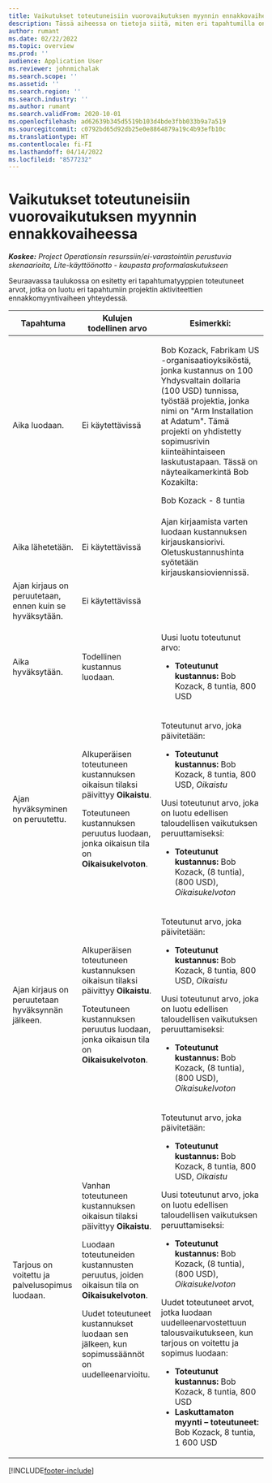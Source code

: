 ```yaml
---
title: Vaikutukset toteutuneisiin vuorovaikutuksen myynnin ennakkovaiheessa
description: Tässä aiheessa on tietoja siitä, miten eri tapahtumilla on Toteutuneet-taulukkoon vaikutusta Microsoft Dynamics 365 Project Operationsissa, kun vuorovaikutus on ennakkomyyntivaiheessa.
author: rumant
ms.date: 02/22/2022
ms.topic: overview
ms.prod: ''
audience: Application User
ms.reviewer: johnmichalak
ms.search.scope: ''
ms.assetid: ''
ms.search.region: ''
ms.search.industry: ''
ms.author: rumant
ms.search.validFrom: 2020-10-01
ms.openlocfilehash: ad62639b345d5519b103d4bde3fbb033b9a7a519
ms.sourcegitcommit: c0792bd65d92db25e0e8864879a19c4b93efb10c
ms.translationtype: HT
ms.contentlocale: fi-FI
ms.lasthandoff: 04/14/2022
ms.locfileid: "8577232"
---
```

# <a name="actuals-impact-during-the-pre-sales-stage-of-an-engagement"></a>Vaikutukset toteutuneisiin vuorovaikutuksen myynnin ennakkovaiheessa

_**Koskee:** Project Operationsin resurssiin/ei-varastointiin perustuvia skenaarioita, Lite-käyttöönotto - kaupasta proformalaskutukseen_

Seuraavassa taulukossa on esitetty eri tapahtumatyyppien toteutuneet arvot, jotka on luotu eri tapahtumiin projektin aktiviteettien ennakkomyyntivaiheen yhteydessä.

| Tapahtuma | Kulujen todellinen arvo | Esimerkki: |
|---|---|---|
| Aika luodaan. | Ei käytettävissä | <p>Bob Kozack, Fabrikam US -organisaatioyksiköstä, jonka kustannus on 100 Yhdysvaltain dollaria (100 USD) tunnissa, työstää projektia, jonka nimi on "Arm Installation at Adatum". Tämä projekti on yhdistetty sopimusrivin kiinteähintaiseen laskutustapaan. Tässä on näyteaikamerkintä Bob Kozakilta:</p><p>Bob Kozack - 8 tuntia</p> |
| Aika lähetetään. | Ei käytettävissä | Ajan kirjaamista varten luodaan kustannuksen kirjauskansiorivi. Oletuskustannushinta syötetään kirjauskansioviennissä. |
| Ajan kirjaus on peruutetaan, ennen kuin se hyväksytään. | Ei käytettävissä | |
| Aika hyväksytään. | Todellinen kustannus luodaan. | <p>Uusi luotu toteutunut arvo:</p><ul><li>**Toteutunut kustannus:** Bob Kozack, 8 tuntia, 800 USD</li></ul> |
| Ajan hyväksyminen on peruutettu. | <p>Alkuperäisen toteutuneen kustannuksen oikaisun tilaksi päivittyy **Oikaistu**.</p><p>Toteutuneen kustannuksen peruutus luodaan, jonka oikaisun tila on **Oikaisukelvoton**.</p> | <p>Toteutunut arvo, joka päivitetään:</p><ul><li>**Toteutunut kustannus:** Bob Kozack, 8 tuntia, 800 USD, *Oikaistu*</li></ul><p>Uusi toteutunut arvo, joka on luotu edellisen taloudellisen vaikutuksen peruuttamiseksi:</p><ul><li>**Toteutunut kustannus:** Bob Kozack, (8 tuntia), (800 USD), *Oikaisukelvoton*</li></ul> |
| Ajan kirjaus on peruutetaan hyväksynnän jälkeen. | <p>Alkuperäisen toteutuneen kustannuksen oikaisun tilaksi päivittyy **Oikaistu**.</p><p>Toteutuneen kustannuksen peruutus luodaan, jonka oikaisun tila on **Oikaisukelvoton**.</p> | <p>Toteutunut arvo, joka päivitetään:</p><ul><li>**Toteutunut kustannus:** Bob Kozack, 8 tuntia, 800 USD, *Oikaistu*</li></ul><p>Uusi toteutunut arvo, joka on luotu edellisen taloudellisen vaikutuksen peruuttamiseksi:</p><ul><li>**Toteutunut kustannus:** Bob Kozack, (8 tuntia), (800 USD), *Oikaisukelvoton*</li></ul> |
| Tarjous on voitettu ja palvelusopimus luodaan. | <p>Vanhan toteutuneen kustannuksen oikaisun tilaksi päivittyy **Oikaistu**.</p><p>Luodaan toteutuneiden kustannusten peruutus, joiden oikaisun tila on **Oikaisukelvoton**.</p><p>Uudet toteutuneet kustannukset luodaan sen jälkeen, kun sopimussäännöt on uudelleenarvioitu.</p> | <p>Toteutunut arvo, joka päivitetään:</p><ul><li>**Toteutunut kustannus:** Bob Kozack, 8 tuntia, 800 USD, *Oikaistu*</li></ul><p>Uusi toteutunut arvo, joka on luotu edellisen taloudellisen vaikutuksen peruuttamiseksi:</p><ul><li>**Toteutunut kustannus:** Bob Kozack, (8 tuntia), (800 USD), *Oikaisukelvoton*</li></ul><p>Uudet toteutuneet arvot, jotka luodaan uudelleenarvostettuun talousvaikutukseen, kun tarjous on voitettu ja sopimus luodaan:</p><ul><li>**Toteutunut kustannus:** Bob Kozack, 8 tuntia, 800 USD</li><li>**Laskuttamaton myynti – toteutuneet:** Bob Kozack, 8 tuntia, 1 600 USD</li></ul> |

[!INCLUDE[footer-include](../includes/footer-banner.md)]
